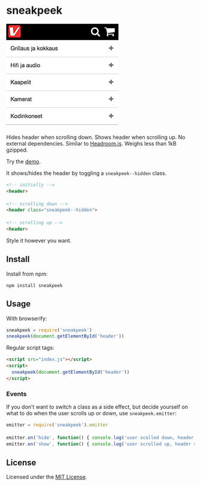 # sneakpeek

![Example showing what sneakpeek might look like in production](example.gif)

Hides header when scrolling down. Shows header when scrolling up. No external
dependencies. Similar to
[Headroom.js](https://github.com/WickyNilliams/headroom.js). Weighs less than
1kB gzipped.

Try the [demo](http://bit.ly/1tAdLHN).

It shows/hides the header by toggling a `sneakpeek--hidden` class.

```html
<!-- initially -->
<header>

<!-- scrolling down -->
<header class="sneakpeek--hidden">

<!-- scrolling up -->
<header>
```

Style it however you want.

## Install

Install from npm:

    npm install sneakpeek

## Usage

With browserify:

```js
sneakpeek = require('sneakpeek')
sneakpeek(document.getElementById('header'))
```

Regular script tags:

```html
<script src="index.js"></script>
<script>
  sneakpeek(document.getElementById('header'))
</script>
```

### Events

If you don't want to switch a class as a side effect, but decide yourself on
what to do when the user scrolls up or down, use `sneakpeek.emitter`:

```js
emitter = require('sneakpeek').emitter

emitter.on('hide', function() { console.log('user scolled down, header hidden') })
emitter.on('show', function() { console.log('user scrolled up, header shown')  })
```

## License

Licensed under the [MIT License](http://www.opensource.org/licenses/mit-license.php).